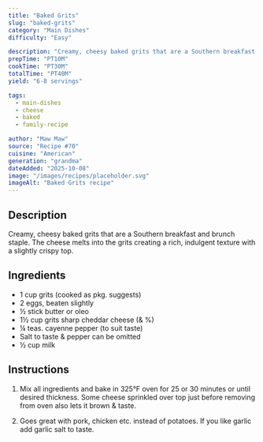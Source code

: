 ```yaml
---
title: "Baked Grits"
slug: "baked-grits"
category: "Main Dishes"
difficulty: "Easy"

description: "Creamy, cheesy baked grits that are a Southern breakfast and brunch staple. The cheese melts into the grits creating a rich, indulgent texture with a slightly crispy top."
prepTime: "PT10M"
cookTime: "PT30M"
totalTime: "PT40M"
yield: "6-8 servings"

tags:
  - main-dishes
  - cheese
  - baked
  - family-recipe

author: "Maw Maw"
source: "Recipe #70"
cuisine: "American"
generation: "grandma"
dateAdded: "2025-10-08"
image: "/images/recipes/placeholder.svg"
imageAlt: "Baked Grits recipe"
---
```


## Description

Creamy, cheesy baked grits that are a Southern breakfast and brunch staple. The cheese melts into the grits creating a rich, indulgent texture with a slightly crispy top.

## Ingredients

- 1 cup grits (cooked as pkg. suggests)
- 2 eggs, beaten slightly
- ½ stick butter or oleo
- 1½ cup grits sharp cheddar cheese (& %)
- ¼ teas. cayenne pepper (to suit taste)
- Salt to taste & pepper can be omitted
- ½ cup milk

## Instructions

1. Mix all ingredients and bake in 325°F oven for 25 or 30 minutes or until desired thickness. Some cheese sprinkled over top just before removing from oven also lets it brown & taste.

2. Goes great with pork, chicken etc. instead of potatoes. If you like garlic add garlic salt to taste.